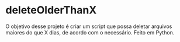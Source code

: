 # deleteOlderThanX
O objetivo desse projeto é criar um script que possa deletar arquivos maiores do que X dias, de acordo com o necessário. Feito em Python.

